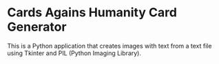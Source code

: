 # Cards Agains Humanity Card Generator

This is a Python application that creates images with text from a text file using Tkinter and PIL (Python Imaging Library).
